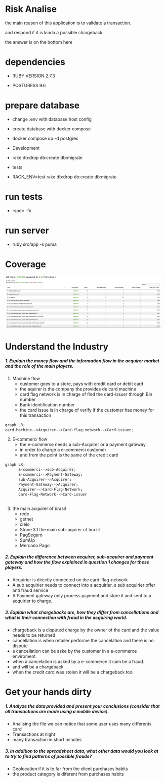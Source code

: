 # Risk Analise

  

the main reason of this application is to validate a transaction.

and respond if it is kinda a possible chargeback.

the answer is on the bottom here

# dependencies

  

- RUBY VERSION 2.7.3

- POSTGRESS 9.6

  

# prepare database

  

- change .env with database host config

- create database with docker compose

- docker compose up -d postgres

  

* Development

- rake db:drop db:create db:migrate

* tests

- RACK_ENV=test rake db:drop db:create db:migrate

  

# run tests

  

- rspec -fd

  

# run server

  

- ruby src/app -s puma

  

# Coverage

  

![coverage](https://github.com/rogeriobispo/risk-analise/blob/main/__markdown/coverage.png)

  

# Understand the Industry

  

##### 1. Explain the money flow and the information flow in the acquirer market and the role of the main players.

  
1. Machine flow
	- customer goes to a store, pays with credit card or debit card
	- the aquirer is the company the provides de card machine
	- card flag network is in charge of find the card-issuer through Bin number
	-  Bank identification number
	- the card issue is in charge of verify if the customer has money for this transaction
	
```mermaid
graph LR;
card-Machine-->Acquirer-->Card-flag-network-->Card-issuer;
```
2. E-commerci flow
	- the e-commerce needs a sub-Acquirer or a payment gateway 
	- in order to charge a e-commerci customer
	- and from the point is the same of the credit card
	
  ```mermaid
  graph LR;
		E-commerci-->sub-Acquirer;
		E-commerci-->Payment-Gateway;
		sub-Acquirer-->Acquirer;
		Payment-Gateway-->Acquirer;
		Acquirer-->Card-Flag-Network;
		Card-Flag-Network-->Card-issuer
		  
  ```
3. the main acquirer of brasil 
	- rede
	- getnet
	- cielo
	-  Stone
3.1 the main sub-aquirer of brazil
	- PagSeguro
	-  SumUp
	-  Mercado Pago

##### 2. Explain the difference between acquirer, sub-acquirer and payment gateway and how the flow explained in question 1 changes for these players.
 - Acquirier is directly connected on the card-flag-network
 - A sub acquirier needs to connect into a acquirier, a sub acquirier offer anti fraud service 
 -  A Payment gateway only process payment and store it and sent to a acquirier to charge.
 
##### 3. Explain what chargebacks are, how they differ from cancellations and what is their connection with fraud in the acquiring world.
- chargeback is a disputed charge by the owner of the card and the value needs to be returned
- cancellation is when retailer performe the cancelation and there is no dispute
- a cancellation can be aske by the customer in a e-commerce enviroment.
- when a cancelation is asked by a e-commerce it cam be a fraud.
- and will be a chargeback
- when the credit card was stolen it will be a chargeback too.
  

# Get your hands dirty

##### 1. Analyze the data provided and present your conclusions (consider that all transactions are made using a mobile device).

  - Analising the file we can notice that some user uses many differents card
  - Transactions at night 
  - many transaction in short minutes

##### 3. In addition to the spreadsheet data, what other data would you look at to try to find patterns of possible frauds?
- Geolocation if it is to far from the client purchases habits
- the product category is diferent from purchases habits
